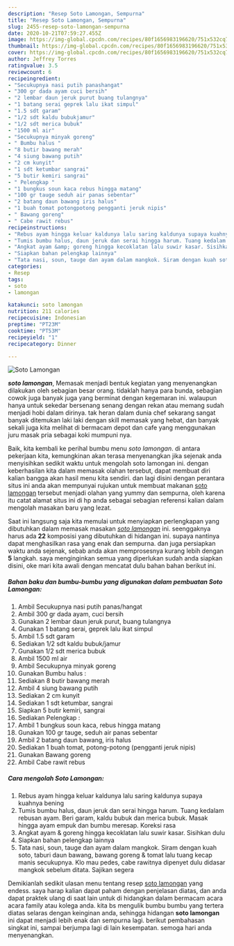 ```yaml
---
description: "Resep Soto Lamongan, Sempurna"
title: "Resep Soto Lamongan, Sempurna"
slug: 2455-resep-soto-lamongan-sempurna
date: 2020-10-21T07:59:27.455Z
image: https://img-global.cpcdn.com/recipes/80f1656983196620/751x532cq70/soto-lamongan-foto-resep-utama.jpg
thumbnail: https://img-global.cpcdn.com/recipes/80f1656983196620/751x532cq70/soto-lamongan-foto-resep-utama.jpg
cover: https://img-global.cpcdn.com/recipes/80f1656983196620/751x532cq70/soto-lamongan-foto-resep-utama.jpg
author: Jeffrey Torres
ratingvalue: 3.5
reviewcount: 6
recipeingredient:
- "Secukupnya nasi putih panashangat"
- "300 gr dada ayam cuci bersih"
- "2 lembar daun jeruk purut buang tulangnya"
- "1 batang serai geprek lalu ikat simpul"
- "1.5 sdt garam"
- "1/2 sdt kaldu bubukjamur"
- "1/2 sdt merica bubuk"
- "1500 ml air"
- "Secukupnya minyak goreng"
- " Bumbu halus "
- "8 butir bawang merah"
- "4 siung bawang putih"
- "2 cm kunyit"
- "1 sdt ketumbar sangrai"
- "5 butir kemiri sangrai"
- " Pelengkap "
- "1 bungkus soun kaca rebus hingga matang"
- "100 gr tauge seduh air panas sebentar"
- "2 batang daun bawang iris halus"
- "1 buah tomat potongpotong pengganti jeruk nipis"
- " Bawang goreng"
- " Cabe rawit rebus"
recipeinstructions:
- "Rebus ayam hingga keluar kaldunya lalu saring kaldunya supaya kuahnya bening"
- "Tumis bumbu halus, daun jeruk dan serai hingga harum. Tuang kedalam rebusan ayam. Beri garam, kaldu bubuk dan merica bubuk. Masak hingga ayam empuk dan bumbu meresap. Koreksi rasa"
- "Angkat ayam &amp; goreng hingga kecoklatan lalu suwir kasar. Sisihkan dulu"
- "Siapkan bahan pelengkap lainnya"
- "Tata nasi, soun, tauge dan ayam dalam mangkok. Siram dengan kuah soto, taburi daun bawang, bawang goreng &amp; tomat lalu tuang kecap manis secukupnya. Klo mau pedes, cabe rawitnya dipenyet dulu didasar mangkok sebelum ditata. Sajikan segera"
categories:
- Resep
tags:
- soto
- lamongan

katakunci: soto lamongan 
nutrition: 211 calories
recipecuisine: Indonesian
preptime: "PT23M"
cooktime: "PT53M"
recipeyield: "1"
recipecategory: Dinner

---
```



![Soto Lamongan](https://img-global.cpcdn.com/recipes/80f1656983196620/751x532cq70/soto-lamongan-foto-resep-utama.jpg)

<b><i>soto lamongan</i></b>, Memasak menjadi bentuk kegiatan yang menyenangkan dilakukan oleh sebagian besar orang. tidaklah hanya para bunda, sebagian cowok juga banyak juga yang berminat dengan kegemaran ini. walaupun hanya untuk sekedar bersenang senang dengan rekan atau memang sudah menjadi hobi dalam dirinya. tak heran dalam dunia chef sekarang sangat banyak ditemukan laki laki dengan skill memasak yang hebat, dan banyak sekali juga kita melihat di bermacam depot dan cafe yang menggunakan juru masak pria sebagai koki mumpuni nya.



Baik, kita kembali ke perihal bumbu menu <i>soto lamongan</i>. di antara pekerjaan kita, kemungkinan akan terasa menyenangkan jika sejenak anda menyisihkan sedikit waktu untuk mengolah soto lamongan ini. dengan keberhasilan kita dalam memasak olahan tersebut, dapat membuat diri kalian bangga akan hasil menu kita sendiri. dan lagi disini dengan perantara situs ini anda akan mempunyai rujukan untuk membuat makanan <u>soto lamongan</u> tersebut menjadi olahan yang yummy dan sempurna, oleh karena itu catat alamat situs ini di hp anda sebagai sebagian referensi kalian dalam mengolah masakan baru yang lezat.


Saat ini langsung saja kita memulai untuk menyiapkan perlengkapan yang dibutuhkan dalam memasak masakan <u><i>soto lamongan</i></u> ini. seenggaknya harus ada <b>22</b> komposisi yang dibutuhkan di hidangan ini. supaya nantinya dapat menghasilkan rasa yang enak dan sempurna. dan juga persiapkan waktu anda sejenak, sebab anda akan memprosesnya kurang lebih dengan <b>5</b> langkah. saya menginginkan semua yang diperlukan sudah anda siapkan disini, oke mari kita awali dengan mencatat dulu bahan bahan berikut ini.

<!--inarticleads1-->

##### Bahan baku dan bumbu-bumbu yang digunakan dalam pembuatan Soto Lamongan:

1. Ambil Secukupnya nasi putih panas/hangat
1. Ambil 300 gr dada ayam, cuci bersih
1. Gunakan 2 lembar daun jeruk purut, buang tulangnya
1. Gunakan 1 batang serai, geprek lalu ikat simpul
1. Ambil 1.5 sdt garam
1. Sediakan 1/2 sdt kaldu bubuk/jamur
1. Gunakan 1/2 sdt merica bubuk
1. Ambil 1500 ml air
1. Ambil Secukupnya minyak goreng
1. Gunakan  Bumbu halus :
1. Sediakan 8 butir bawang merah
1. Ambil 4 siung bawang putih
1. Sediakan 2 cm kunyit
1. Sediakan 1 sdt ketumbar, sangrai
1. Siapkan 5 butir kemiri, sangrai
1. Sediakan  Pelengkap :
1. Ambil 1 bungkus soun kaca, rebus hingga matang
1. Gunakan 100 gr tauge, seduh air panas sebentar
1. Ambil 2 batang daun bawang, iris halus
1. Sediakan 1 buah tomat, potong-potong (pengganti jeruk nipis)
1. Gunakan  Bawang goreng
1. Ambil  Cabe rawit rebus




<!--inarticleads2-->

##### Cara mengolah Soto Lamongan:

1. Rebus ayam hingga keluar kaldunya lalu saring kaldunya supaya kuahnya bening
1. Tumis bumbu halus, daun jeruk dan serai hingga harum. Tuang kedalam rebusan ayam. Beri garam, kaldu bubuk dan merica bubuk. Masak hingga ayam empuk dan bumbu meresap. Koreksi rasa
1. Angkat ayam &amp; goreng hingga kecoklatan lalu suwir kasar. Sisihkan dulu
1. Siapkan bahan pelengkap lainnya
1. Tata nasi, soun, tauge dan ayam dalam mangkok. Siram dengan kuah soto, taburi daun bawang, bawang goreng &amp; tomat lalu tuang kecap manis secukupnya. Klo mau pedes, cabe rawitnya dipenyet dulu didasar mangkok sebelum ditata. Sajikan segera




Demikianlah sedikit ulasan menu tentang resep <u>soto lamongan</u> yang endess. saya harap kalian dapat paham dengan penjelasan diatas, dan anda dapat praktek ulang di saat lain untuk di hidangkan dalam bermacam acara acara family atau kolega anda. kita bs mengulik bumbu bumbu yang tertera diatas selaras dengan keinginan anda, sehingga hidangan <b>soto lamongan</b> ini dapat menjadi lebih enak dan sempurna lagi. berikut pembahasan singkat ini, sampai berjumpa lagi di lain kesempatan. semoga hari anda menyenangkan.
